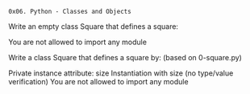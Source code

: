 	0x06. Python - Classes and Objects

Write an empty class Square that defines a square:

You are not allowed to import any module

Write a class Square that defines a square by: (based on 0-square.py)

Private instance attribute: size
Instantiation with size (no type/value verification)
You are not allowed to import any module
